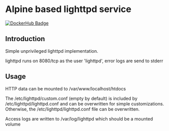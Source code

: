 # Alpine based lighttpd service

[![DockerHub Badge](http://dockeri.co/image/mesaguy/lighttpd)](https://hub.docker.com/r/mesaguy/lighttpd)

## Introduction

Simple unprivileged lighttpd implementation.

lighttpd runs on 8080/tcp as the user 'lighttpd', error logs are send to stderr

## Usage

HTTP data can be mounted to /var/www/localhost/htdocs

The /etc/lighttpd/custom.conf (empty by default) is included by /etc/lighttpd/lighttpd.conf and can be overwritten for simple customizations. Otherwise, the /etc/lighttpd/lighttpd.conf file can be overwritten.

Access logs are written to /var/log/lighttpd which should be a mounted volume
